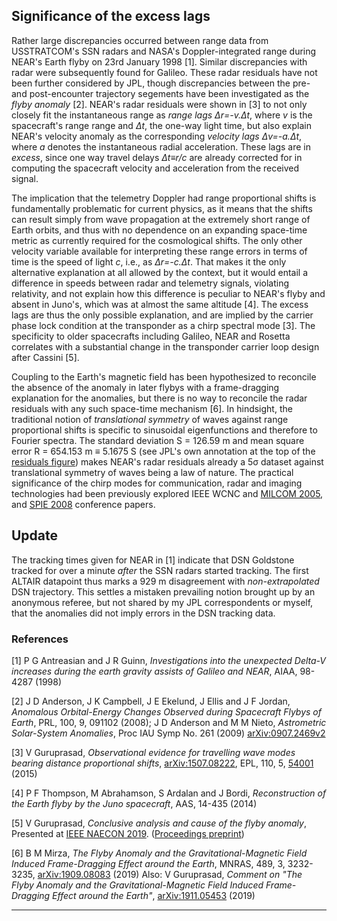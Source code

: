 ## Significance of the excess lags

Rather large discrepancies occurred between
    range data from USSTRATCOM's SSN radars
and
    NASA's Doppler-integrated range
during NEAR's Earth flyby on 23rd January 1998 
    [1].
Similar discrepancies with radar
    were subsequently found
        for Galileo.
These radar residuals
    have not been further considered by JPL,
though
    discrepancies between
        the pre- and post-encounter trajectory segements
have been investigated
    as the _flyby anomaly_
    [2].
NEAR's radar residuals were shown in
    [3]
to not only closely fit
    the instantaneous range as _range lags_
        _&Delta;r=-v.&Delta;t_,
where
    _v_ is the spacecraft's range range
        and _&Delta;t_, the one-way light time,
but also explain
    NEAR's velocity anomaly
as the corresponding _velocity lags_
    _&Delta;v=-a.&Delta;t_,
where
    _a_ denotes the instantaneous radial acceleration.
These lags are in _excess_,
    since one way travel delays
        _&Delta;t&equiv;r/c_
    are already corrected for in computing
        the spacecraft velocity and acceleration
    from the received signal.


The implication that
    the telemetry Doppler had range proportional shifts
        is fundamentally problematic for current physics,
as it means that
    the shifts can result simply from wave propagation
        at the extremely short range of Earth orbits,
and thus with no dependence on
    an expanding space-time metric
        as currently required for
            the cosmological shifts. 
The only other velocity variable available
    for interpreting these range errors
        in terms of time
    is the speed of light _c_,
i.e.,
    as _&Delta;r=-c.&Delta;t_.
That makes it
    the only alternative explanation
        at all allowed by the context,
but it would entail
    a difference in speeds between
        radar and telemetry signals,
    violating relativity,
and
not explain how
    this difference is peculiar to
        NEAR's flyby
    and absent in Juno's,
        which was at almost the same altitude
    [4].
The excess lags are thus
    the only possible explanation,
and are implied by
    the carrier phase lock condition at the transponder
        as a chirp spectral mode
    [3].
The specificity to older spacecrafts
    including Galileo, NEAR and Rosetta
correlates with
    a substantial change in
        the transponder carrier loop design
    after Cassini
    [5].


Coupling to the Earth's magnetic field
    has been hypothesized
to reconcile
    the absence of the anomaly in later flybys
        with a frame-dragging explanation for the anomalies,
but there is no way to reconcile
    the radar residuals with any such space-time mechanism
    [6].
In hindsight,
the traditional notion of _translational symmetry_ of waves
    against range proportional shifts
is specific to
    sinusoidal eigenfunctions
        and therefore to Fourier spectra.
The standard deviation S = 126.59 m
    and mean square error R = 654.153 m
        &equiv; 5.1675 S
    (see JPL's own annotation at the top of
        the [residuals figure](https://github.com/earthshrink/flyby-analysis/blob/gh-pages/near/fig_near_ssn.pdf))
makes NEAR's radar residuals already a 5&sigma; dataset
    against translational symmetry of waves being
        a law of nature.
The practical significance of
    the chirp modes
for communication, radar and imaging technologies
    had been previously explored
    IEEE WCNC and [MILCOM 2005](https://arXiv.org/abs/0812.2652),
    and [SPIE 2008](https://arXiv.org/abs/0812.1004)
    conference papers.


## Update

The tracking times given for NEAR in
    [1]
indicate that
    DSN Goldstone tracked for over a minute _after_
        the SSN radars started tracking.
The first ALTAIR datapoint thus marks
    a 929 m disagreement with
        _non-extrapolated_ DSN trajectory.
This settles a mistaken prevailing notion
    brought up by an anonymous referee,
but not shared by my JPL correspondents or myself,
    that the anomalies did not imply errors in the DSN tracking data.


### References

[1] P G Antreasian and J R Guinn,
_Investigations into the unexpected Delta-V increases during the earth gravity assists of Galileo and NEAR_,
AIAA, 98-4287 (1998) 

[2] J D Anderson, J K Campbell, J E Ekelund, J Ellis and J F Jordan,
_Anomalous Orbital-Energy Changes Observed during Spacecraft Flybys of Earth_,
PRL, 100, 9, 091102 (2008);
J D Anderson and M M Nieto,
_Astrometric Solar-System Anomalies_,
Proc IAU Symp No. 261 (2009)
[arXiv:0907.2469v2](https://arXiv.org/abs/0907.2469)

[3] V Guruprasad,
_Observational evidence for travelling wave modes bearing distance proportional shifts_,
[arXiv:1507.08222](https://arXiv.org/abs/1507.08222),
EPL, 110, 5,
[54001](http://stacks.iop.org/0295-5075/110/i=5/a=54001)
(2015) 

<!--
See also:
L Bilbao,
_Comment on Observational evidence for travelling wave modes bearing distance proportional shifts_,
[EPL](https://iopscience.iop.org/article/10.1209/0295-5075/115/54004) (2016),
Also: _Does the velocity of light depend on the source movement?_,
Prog in Phys (12) 307-312
[arXiv:1606.03921](https://arXiv.org/abs/1606.03921)
(2016)
-->

[4]
P F Thompson, M Abrahamson, S Ardalan and J Bordi,
_Reconstruction of the Earth flyby by the Juno spacecraft_,
AAS, 14-435 (2014) 

[5] V Guruprasad,
_Conclusive analysis and cause of the flyby anomaly_,
Presented at [IEEE NAECON 2019](https://attend.ieee.org/naecon-2019/wp-content/uploads/sites/29/2019/08/Guruprasad-483-Radar-2.pdf). ([Proceedings preprint](https://doi.org/10.36227/techrxiv.10252871))

[6]
B M Mirza,
_The Flyby Anomaly and the Gravitational-Magnetic Field Induced Frame-Dragging Effect around the Earth_,
MNRAS, 489, 3, 3232-3235, [arXiv:1909.08083](https://arXiv.org/abs/1909.08083) (2019) 
Also:
V Guruprasad, _Comment on "The Flyby Anomaly and the Gravitational-Magnetic Field Induced Frame-Dragging Effect around the Earth"_,
[arXiv:1911.05453](https://arXiv.org/abs/1911.05453) (2019) 

---

